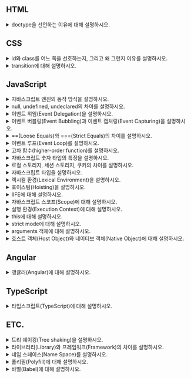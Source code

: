## HTML

<details><summary>doctype을 선언하는 이유에 대해 설명하시오.</summary>

> doctype은 웹 브라우저가 HTML 문서를 읽어낼 때 그 문서가 어떤 문서 형식을 따르고 있는지 명시적으로 웹브라우저에 알리는 방법이다. 웹 브라우저는 문서 내의 doctype 선언이 존재하는지, 선언되었다면 어떤 버전이 선언되었는지에 따라 레이아웃 엔진의 렌더링 방식을 결정한다. 여기에는 quirks mode, almost standards mode, standards mode 3가지 방식이 있는데 quirks mode는 IE5 이하 버전처럼 오래된 레거시 웹페이지들의 하위 호환성을 유지하기 위한 목적으로 옛 버전 기준에 따라 문서를 렌더링하고 almost standards mode는 일부를 제외하고 HTML5 표준에 따라 문서를 렌더링한다. 그리고 마지막으로 standards mode는 HTML5 표준을 엄격히 따라 문서를 렌더링한다.

</details>

## CSS

<details><summary>id와 class를 어느 쪽을 선호하는지, 그리고 왜 그런지 이유를 설명하시오.</summary>

> class를 선호하는 편이다. 왜냐하면 먼저 코드를 작성하다 보면 나중에 재사용할 가능성도 있고 또한 id와 class를 같이 사용할 경우 캐스케이딩이 복잡해질 수도 있다. 그리고 마지막으로 id를 사용하면 자바스크립트에서 글로벌 변수가 생성되기 때문에 네임스페이스가 더러워지고 디버깅이 어려워지기 때문에 id보다는 class를 선호한다.

</details>
<details><summary>transition에 대해 설명하시오.</summary>

> CSS3 스펙의 일부로 CSS의 프로퍼티 값이 바뀌었을 때 원래 값에서 바뀐 값으로의 전환을 부드럽게 표현하는 기능이다.

</details>

## JavaScript

<details><summary>자바스크립트 엔진의 동작 방식을 설명하시오.</summary>

> 현대의 웹브라우저를 기준으로 자바스크립트 엔진은 코드를 파싱(구문 분석)하고 추상 구문 트리(Abstract Syntax Tree)를 생성한다. 추상 구문 트리가 생성되면 인터프리터는 이에 기초하여 중간 언어(IR, intermediate representation)인 바이트 코드를 생성한다. 이렇게 생성된 바이트 코드는 다시 컴파일 과정을 거쳐 고도로 최적화된 기계어 코드로 변환된다.

</details>
<details><summary>null, undefined, undeclared의 차이를 설명하시오.</summary>

> undefined는 접근 가능한 스코프에 변수가 선언되었으나 현재 아무런 값이 할당되지 않은 상태를 나타내는 특수 값이고, undeclared는 접근 가능한 스코프에 변수 자체가 선언조차 되지 않았음을 나타낸다. 그리고 마지막으로 null은 값이 없음을 명시적으로 나타내기 위한 특수 값이다.

</details>
<details><summary>이벤트 위임(Event Delegation)을 설명하시오.</summary>

> 이벤트 위임이란 다수의 자식 요소에 각각 이벤트 핸들러를 바인딩하는 대신 하나의 부모 요소에 이벤트 핸들러를 바인딩하여 자식 요소의 이벤트를 처리하는 테크닉이다. 브라우저에서 click과 같은 이벤트가 발생하였을 때 이벤트 버블링이 발생한다는 특징을 이용한 것으로 이벤트 핸들러의 바인딩 수의 증가에 따른 성능상 이슈, 코드의 장황함을 해결할 수 있다.

</details>
<details><summary>이벤트 버블링(Event Bubbling)과 이벤트 캡처링(Event Capturing)을 설명하시오.</summary>

> 이벤트 버블링이란 요소가 중첩된 구조에서 이벤트가 발생하였을 때 중첩 구조의 자식 요소에서 부모 요소의 방향으로 이벤트가 전파되는 것을 의미한다. 반대로 이벤트 캡처링이란 중첩 구조의 부모 요소에서 자식 요소의 방향으로 이벤트가 전파되는 것을 의미힌다.

</details>
<details><summary>==(Loose Equals)와 ===(Strict Equals)의 차이를 설명하시오.</summary>

> 값의 동등 여부를 확인할 때 ==는 값의 타입 강제 변환을 허용하여 비교하지만 ===는 값의 타입 강제 변환을 허용하지 않고 비교한다.

</details>
<details><summary>이벤트 루프(Event Loop)를 설명하시오.</summary>

> 호출 스택(Call Stack)과 작업 큐(Task Queue)의 상태를 확인하여 호출 스택이 비어있을 때마다 작업 큐에서 대기하고 있는 이벤트 핸들러를 호출 스택에 추가하여 실행하는 메커니즘이다.

</details>
<details><summary>고차 함수(higher-order function)를 설명하시오.</summary>

> 고차 함수는 함수를 인자로 전달받거나 함수를 결과로 반환하는 함수를 말한다. 즉, 고차 함수는 인자로 받은 함수를 필요한 시점에 호출하거나 클로저를 생성하여 반환한다. 자바스크립트의 함수는 일급 객체이므로 값처럼 인자로 전달할 수 있으며 반환할 수도 있다.

</details>
<details><summary>자바스크립트 숫자 타입의 특징을 설명하시오.</summary>

> 숫자를 byte, short, int, long이라는 4가지 타입으로 나타내는 자바와 달리 자바스크립트는 모든 숫자를 number라는 하나의 타입으로 표현하며 배정밀도 방식의 부동 소수점 표현을 사용한다는 특징이 있다. 배정밀도 방식을 사용한다는 특징 때문에 대부분의 십진 소수를 이진수로 표현할 수 없기 없으며 실제로 저장되는 값은 근삿값이 되된다 또한 정수의 안전 범위는 약 -9천조에서 +9천조 사이이지만 비트 연산처럼 32bit 숫자에만 가능한 연산을 할 경우 실제 범위는 약 -21억에서 +21억 사이로 줄어든다. 만약 동등 비교를 하거나 큰 수를 다루어야 한다면 이를 주의할 필요가 있다. 동등 비교 처리는 ECMAScript 6을 지원하는 브라우저의 경우 Number.EPSILON을 사용하고 아닐 경우 폴리필을 사용하여 이를 해결할 수 있고 큰 수 처리는 데이터베이스의 64bit ID와 같은 데이터를 처리할 때는 데이터 전송 시 string type으로 바꾸어 처리하고 그 외에는 BigInteger.js와 같은 큰 수 유틸리티를 사용하는 방법이 있다.

</details>
<details><summary>로컬 스토리지, 세션 스토리지, 쿠키의 차이를 설명하시오.</summary>

> 먼저 로컬 스토리지와 세션 스토리지는 웹 브라우저 측에 있는 저장 공간이다. 쿠키와 달리 상대적으로 용량이 크고 도메인마다 저장소가 별개로 존재하며 서버와 상관없이 브라우저 측에서 DOM API를 통해 사용이 가능하다. 둘의 차이점은 로컬 스토리지의 용량이 세션 스토리지보다 더 크다는 점과 로컬 스토리지는 저장 데이터의 만료 기간이 없지만 세션 스토리지는 해당 브라우저를 닫으면 데이터도 사라진다는 점이다. 이들과 달리 쿠키는 서버에 접속한 클라이언트에게 서버가 발급하는 작은 기록 정보 파일이다. 발급된 쿠키는 클라이언트 컴퓨터에 저장이 되는데 앞의 두 웹스토리지와 달리 쿠키당 4096자(4kb)로 크기가 가장 작다. 또한 쿠키는 만료 기간을 설정할 수 있으며. 서버는 클라이언트가 요청할 때마다 클라이언트가 보내는 쿠키에 담긴 정보를 읽어 클라이언트를 식별하고 맞춤화된 서비스를 제공한다.

</details>
<details><summary>자바스크립트 타입을 설명하시오.</summary>

> 자바스크립트는 느슨한 타입 언어이다. 런타임에서 동적으로 타입 결정이 처리되기 때문에 변수를 선언할 때 변수에 할당되는 값의 타입을 미리 지정할 필요가 없다. 자바스크립트에는 총 7개의 타입이 있으며 크게 기본 타입과 참조 타입으로 분류된다. 기본 타입에는 null, undefined, boolean, number, string, symbol(ES6+)가 있으며, 참조 타입에는 object(array, function, date, etc.)가 있다.

</details>
<details><summary>렉시컬 환경(Lexical Environment)을 설명하시오.</summary>

> 렉시컬 환경은 프로그래머들이 작성한 코드가 위치하는 환경으로 코드(변수, 함수 등)가 외관상으로 어디에 위치해 있는가, 주변 코드와는 어떤 관계를 가지고 있는가를 의미한다. 자바스크립트 엔진은 렉시컬 환경을 반영하여 AST를 생성하고 프로그래머가 작성한 코드를 기계어로 변환하고 물리적 메모리에 할당한다. 이 때 렉시컬 환경에 기초하여 결정된 변수와 함수의 유효범위가 결정되는데 렉시컬 스코프(Lexical Scope)라고 한다.

</details>
<details><summary>호이스팅(Hoisting)을 설명하시오.</summary>

> 변수와 함수 선언이 코드 최상단으로 끌어올려지는 것처럼 보이는 현상을 호이스팅이라고 한다. 그러나 실제로는 자바스크립트 엔진은 코드를 실행 하기 전에 실행 환경(Execution Context), 더 구체적으로 말하자면 실행 환경 내의 변수 환경(Variable Environment)을 생성하는 과정에서 렉시컬 환경(Lexical Environment)에 기초하여 선언된 변수와 함수를 메모리에 할당한다. 이 때 선언된 변수와 함수는 이미 메모리에 할당되어있기 때문에 엔진은 코드를 실행하는 동안 코드의 순서에 상관없이 변수와 함수에 접근할 수 있다.

</details>
<details><summary>IIFE에 대해 설명하시오.</summary>

> 함수를 정의하고 즉시 실행하는 함수 표현을 의미힌다. ()로 함수를 감싸면 함수를 표현식으로 바꾸는데, "(fucntion foo(){})()" 또는 "(function foo(){}())"처럼 마지막에 또 다른 ()를 붙이면 함수를 실행할 수 있다. 이는 전역 스코프에 불필요한 변수를 추가해서 전역 네임 스페이스를 오염시키는 것을 방지하고 IIFE 내부의 변수에 대한 외부의 접근을 막는데 사용된다.

</details>

<details><summary>자바스크립트 스코프(Scope)에 대해 설명하시오.</summary>

> 스코프란 변수 또는 함수가 유효하게 사용될 수 있는 영역을 말한다. 자바스크립트에는 전역 스코프와 함수 스코프, 블록 스코프, 렉시컬 스코프라는 개념이 존재한다. 먼저 전역 스코프는 전체 프로그램 어디에서도 접근할 수 있는 영역이다. 전역 스코프는 자바스크립트 엔진이 초기에 생성한 전역 객체를 참조한다. 웹브라우저에서는 window 객체, node.js에서는 global객체가 이에 해당하며 전역 스코프에 선언된 함수, 변수는 이들 전역 객체에 등록이 된다. 다음으로, 함수 스코프는 함수 단위로 스코프를 생성하는 것으로 함수를 실행할 때마다 엔진이 실행 환경 만드는 과정에서 스코프를 생성한다. 블록 스코프는 중괄호 {}를 사용하여 스코프를 생성하는 것으로 try catch의 catch, with, let, const가 함께 사용되었을 떄 블록 스코프가 생성된다. 마지막으로는 렉시컬 스코프가 있다. 렉시컬 스코프란 렉시컬 환경을 기초하여 생성되는 스코프로 함수를 선언한 시점에 상위 스코프가 결정된다. 함수를 어디에서 호출하였는지는 스코프 결정에 아무런 의미를 주지 않는다. 렉시컬 스코프는 정적 스코프로도 불린다.

</details>

<details><summary>실행 환경(Execution Context)에 대해 설명하시오.</summary>

> 실행 컨텍스트는 실행 가능한 코드가 실행되기 위해 필요한 환경이다. 여기서 실행 가능한 코드란 전역 코드, Eval 코드, 함수 코드를 말한다. 일반적으로 실행 가능한 코드는 전역 코드와 함수 내 코드이다. 자바스크립트 엔진은 코드를 실행하기 위하여 실행에 필요한 여러가지 정보를 알고 있어야 한다. 실행에 필요한 여러가지 정보로는 변수, 함수, 스코프, this 등이 이에 해당한다. 이와 같이 실행에 필요한 정보를 형상화하고 구분하기 위해 자바스크립트 엔진은 실행 컨텍스트를 물리적 객체의 형태로 구현하여 관리한다.

</details>

<details><summary>this에 대해 설명하시오.</summary>

> 실행 컨텍스트가 생성되는 과정에서 자바스크립트 엔진이 특정 객체에 바인딩하는 특수한 키워드이다. 함수 호출 방식에 의해 this에 바인딩할 어떤 객체가 동적으로 결정된다. 먼저 전역 함수와 함수의 내부 함수 호출의 경우 this는 전역객체에 바인딩되고 함수가 메소드로서 호출되었을 때는 해당 메소드를 가진 객체에 바인딩 된다. new를 사용하여 생성자 함수를 호출할 경우에는 this는 생성자 함수가 실행되기 전에 만들어지는 빈 객체에 바인딩되는데 이 this를 사용하여 동적으로 프로퍼티나 메소드를 생성할 수 있다. 자바스크립트는 엔진이 결정하는 this 바인딩을 명시적으로 결정할 수 있는 메소드를 제공하는데 apply, call, bind 메소드가 이에 해당한다.

</details>

<details><summary>strict mode에 대해 설명하시오.</summary>

> strict mode는 자바스크립트가 기존에 묵인했던 에러들에 대해 에러 메시지를 발생시키는 기능으로 ES5에서 추가되었다. 이는 자바스크립트 언어의 엄격한 문법 규칙을 적용하여 기존에는 무시되었던 오류를 발생시킬 가능성이 있는 코드나 자바스크립트 엔진의 최적화 작업에 문제를 일으킬 수 있는 코드에 대해 명시적인 에러를 발생시킨다. strict mode가 발생시키는 에러로는 선언하지 않은 변수를 참조하면 발생하는 ReferenceError, 중복된 함수 파라미터 이름을 사용하면 발생하는 SyntaxError 등이 있다. 참고로 IE 9 이하는 지원하지 않는다.

</details>

<details><summary>arguments 객체에 대해 설명하시오.</summary>
    
> arguments 객체는 함수에 전달된 인수를 가진 Array 형태의 객체로 실행 컨텍스트가 만들어지는 과정에서 자바스크립트 엔진이 생성한다. arguments 객체는 유사 배열 객체라고도 불리며 Array에 존재하는 length 프로퍼티를 가지고 있다.

</details>

<details><summary>호스트 객체(Host Object)와 네이티브 객체(Native Object)에 대해 설명하시오.</summary>
    
> 네이티브 객체는 ECMAScript 명세에 정의된 객체로 애플리케이션 전역에 공통된 기능을 제공한다. 애플리케이션의 환경과 관계없이 언제나 사용할 수 있으며 Object, String, Number, Function, Array, RegExp, Date, Math와 같은 객체 생성에 관계가 있는 함수 객체와 메소드로 구성된다. 이와 달리 호스트 객체(Host object)는 브라우저 환경에서 제공하는 window, XmlHttpRequest, HTMLElement 등의 DOM 노드 객체와 같이 호스트 환경에 정의된 객체를 말한다. 호스트 객체는 동작하는 환경에 따라 다른데 브라우저 외부에서 동작하는 Node.js같은 경우 다른 호스트 객체를 사용한다.

</details>

</details>

## Angular

<details><summary>앵귤러(Angular)에 대해 설명하시오.</summary>

> 앵귤러는 구글에서 주관하는 오픈소스 SPA 웹 프레임워크이다. 과거 AngularJS의 아키텍처를 개선한 것으로 앵귤러 2부터 시작하여 현재는 앵귤러 7 버전까지 나왔다. 내부적으로는 기본적으로 자바스크립트의 확장된 언어 버전인 타입스크립트를 사용하고 있다.

</details>

## TypeScript

<details><summary>타입스크립트(TypeScript)에 대해 설명하시오. </summary>

> 타입스크립트는 자바스크립트의 기능을 포함한 확장 언어이다. 타입스크립트로 작성된 코드는 트랜스파일링을 거쳐 자바스크립트 코드로 변환되어 런타임에서 실행된다. ES6나 ES5로도 작성할 수 있지만, 생산성을 고려할 때 타입스크립트로 작성하는 것이 이점이 많다. 예를 들어 타입스크립트는 타입을 지원한다. 에러가 발생할 수 있는 코드는 컴파일 단계에서 미리 검출할 수 있으며, 런타임에 발생할 수 있는 에러를 미리 방지할 수 있다. 또한 IDE에서 지원할 수 있는 기능을 사용하여 인자의 개수가 잘못되거나 다른 타입의 인자를 전달해도 에러를 표시할 수 있다. 그 외에도 인터페이스, 데코레이터, 제네릭 등 다양한 키워드를 추가적으로 제공한다.

</details>

## ETC.

<details><summary>트리 쉐이킹(Tree shaking)을 설명하시오.</summary>

> 트리 쉐이킹이란 자바스크립트 진영에서 흔히 사용되는 용어로 죽은(사용되지 않는) 코드를 제거하는 테크닉이다. 이는 정적 구조의 ES2015 모듈 문법(i.e. import 와 export)에 의존하고 있다. ECMAScript 기반의 Dart, JavaScript, TypeScript와 같은 언어는 컴파일 단계에서 코드를 번들링하는 동안 사용되지 않는 코드를 제거하는 코드 최적화 작업을 수행한다. 여기서 알아두어야 할 점은 트리 쉐이킹은 사용하지 않는 코드를 제거한다기보다는 번들링 과정에서 실제로 사용할 코드만 포함하는 작업이라는 점이다. 즉, 살아 있는 코드 포함 작업이라 할 수 있다.

</details>

<details><summary>라이브러리(Library)와 프레임워크(Framework)의 차이를 설명하시오.</summary>

> 둘의 큰 차이는 이미 만들어진 구조 안에서 코드를 작성하느냐, 아니면 내가 만든 구조에 필요한 기능만 가져와서 사용하느냐의 차이이다. 프레임워크를 사용할 경우 프레임워크가 제시하는 아키텍처를 벗어날 수 없기 때문에 선택의 자유가 제한된다. 그러나 라이브러리의 경우 자신의 코드에 원하는 기능들을 불러와 사용하면 되기 때문에 프레임워크에 비해 선택이 자유롭다.

</details>

<details><summary>네임 스페이스(Name Space)를 설명하시오.</summary>

> 네임 스페이스는 특정 데이터(개체)가 다른 개체와 구분되기 위해 속해 있는 고유의 영역(공간)을 의미한다. 이름 중복으로 발생하는 서로 간의 충돌을 막고 서로를 구분하는 것이 목적으로 같은 데이터라도 어느 영역에 할당하느냐에 따라 다른 의미를 부여할 수 있다. 자바스크립트는 네임 스페이스 기능이 없지만 객체를 사용해서 네임 스페이스 패턴을 구현할 수 있다. jQuery의 경우 \$ 또는 jQuery라는 네임 스페이스를 사용하여 속성 형태로 라이브러리의 모든 기능을 노출한다.

</details>

<details><summary>폴리필(Polyfill)에 대해 설명하시오.</summary>

> 폴리필(polyfill)은 웹 개발에서 기능을 지원하지 않는 웹 브라우저 상의 기능을 구현하는 대체 코드를 말한다. 기능을 지원하지 않는 웹 브라우저에서 원하는 기능을 구현할 수 있다는 장점이 있으나 폴리필 플러그인 로드 때문에 시간과 트래픽이 늘어나고, 브라우저별 기능을 추가하는 것 때문에 코드가 매우 길어지고, 성능이 많이 저하된다는 단점이 있다.

</details>

<details><summary>바벨(Babel)에 대해 설명하시오.</summary>

> Babel은 자바스크립트 컴파일러로서 ECMAScript 6 이상의 최신 자바스크립트 코드를 특정 브라우저 환경에서도 작동될 수 있도록 하위 호환 버전의 자바스크립트 코드로 변환한다.

</details>
